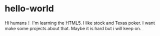 # hello-world
Hi humans！
I'm learning the HTML5.
I like stock and Texas poker.
I want make some projects about that.
Maybe it is hard but i will keep on.
